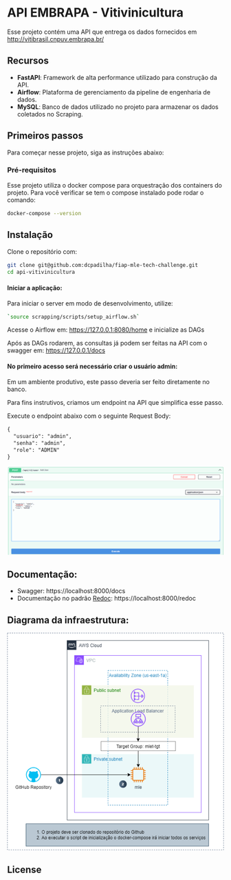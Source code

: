 # API EMBRAPA - Vitivinicultura

Esse projeto contém uma API que entrega os dados fornecidos em http://vitibrasil.cnpuv.embrapa.br/

## Recursos
- **FastAPI**: Framework de alta performance utilizado para construção da API.
- **Airflow**: Plataforma de gerenciamento da pipeline de engenharia de dados.
- **MySQL**: Banco de dados utilizado no projeto para armazenar os dados coletados no Scraping.

## Primeiros passos
Para começar nesse projeto, siga as instruções abaixo:

### Pré-requisitos
Esse projeto utiliza o docker compose para orquestração dos containers do projeto. Para você verificar se tem o compose instalado pode rodar o comando:
```bash
docker-compose --version
```

## Instalação
Clone o repositório com:
```bash
git clone git@github.com:dcpadilha/fiap-mle-tech-challenge.git
cd api-vitivinicultura
```

#### Iniciar a aplicação: 
Para iniciar o server em modo de desenvolvimento, utilize:
```bash
`source scrapping/scripts/setup_airflow.sh`
```

Acesse o Airflow em: https://127.0.0.1:8080/home e inicialize as DAGs

Após as DAGs rodarem, as consultas já podem ser feitas na API com o swagger em: https://127.0.0.1/docs

#### No primeiro acesso será necessário criar o usuário admin:
Em um ambiente produtivo, este passo deveria ser feito diretamente no banco.

Para fins instrutivos, criamos um endpoint na API que simplifica esse passo.

Execute o endpoint abaixo com o seguinte Request Body:

```
{
  "usuario": "admin",
  "senha": "admin",
  "role": "ADMIN"
}
```

![](img/endpoint-user.png)

## Documentação:
- Swagger: https://localhost:8000/docs
- Documentação no padrão [Redoc](https://github.com/Redocly/redoc): https://localhost:8000/redoc

## Diagrama da infraestrutura:
![](img/fiap-mle-tech-challenge-v2.drawio.png)

## License